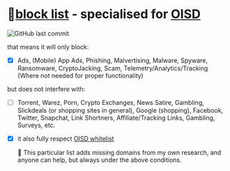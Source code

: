 # 🍺[block list](https://raw.githubusercontent.com/beerisgood/beer_blocklist/main/list) - specialised for [OISD](https://oisd.nl/)
![GitHub last commit](https://img.shields.io/github/last-commit/beerisgood/beer_blocklist?label=last%20update%3A&style=for-the-badge)

that means it will only block:

 - [x] Ads, (Mobile) App Ads, Phishing, Malvertising, Malware, Spyware, Ransomware, CryptoJacking, Scam, Telemetry/Analytics/Tracking (Where not needed for proper functionality)

but does not interfere with:
 - [ ] Torrent, Warez, Porn, Crypto Exchanges, News Satire, Gambling, Slickdeals (or shopping sites in general), Google (shopping), Facebook, Twitter, Snapchat, Link Shortners, Affiliate/Tracking Links, Gambling, Surveys, etc.

 - [x] it also fully respect [OISD whitelist](https://oisd.nl/excludes.php)


    🍻 This particular list adds missing domains from my own research, and anyone can help, but always under the above conditions.
